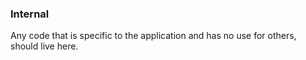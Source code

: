 ### Internal
Any code that is specific to the application and has no use for others, should live here.

